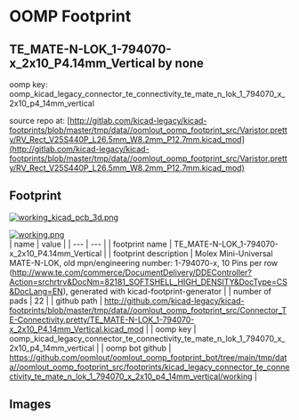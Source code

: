 # OOMP Footprint  
## TE_MATE-N-LOK_1-794070-x_2x10_P4.14mm_Vertical  by none  
  
oomp key: oomp_kicad_legacy_connector_te_connectivity_te_mate_n_lok_1_794070_x_2x10_p4_14mm_vertical  
  
source repo at: [http://gitlab.com/kicad-legacy/kicad-footprints/blob/master/tmp/data//oomlout_oomp_footprint_src/Varistor.pretty/RV_Rect_V25S440P_L26.5mm_W8.2mm_P12.7mm.kicad_mod](http://gitlab.com/kicad-legacy/kicad-footprints/blob/master/tmp/data//oomlout_oomp_footprint_src/Varistor.pretty/RV_Rect_V25S440P_L26.5mm_W8.2mm_P12.7mm.kicad_mod)  
## Footprint  
  
[![working_kicad_pcb_3d.png](working_kicad_pcb_3d_600.png)](working_kicad_pcb_3d.png)  
  
[![working.png](working_600.png)](working.png)  
| name | value | 
| --- | --- | 
| footprint name | TE_MATE-N-LOK_1-794070-x_2x10_P4.14mm_Vertical | 
| footprint description | Molex Mini-Universal MATE-N-LOK, old mpn/engineering number: 1-794070-x, 10 Pins per row (http://www.te.com/commerce/DocumentDelivery/DDEController?Action=srchrtrv&DocNm=82181_SOFTSHELL_HIGH_DENSITY&DocType=CS&DocLang=EN), generated with kicad-footprint-generator | 
| number of pads | 22 | 
| github path | http://github.com/kicad-legacy/kicad-footprints/blob/master/tmp/data//oomlout_oomp_footprint_src/Connector_TE-Connectivity.pretty/TE_MATE-N-LOK_1-794070-x_2x10_P4.14mm_Vertical.kicad_mod | 
| oomp key | oomp_kicad_legacy_connector_te_connectivity_te_mate_n_lok_1_794070_x_2x10_p4_14mm_vertical | 
| oomp bot github | https://github.com/oomlout/oomlout_oomp_footprint_bot/tree/main/tmp/data//oomlout_oomp_footprint_src/footprints/kicad_legacy_connector_te_connectivity_te_mate_n_lok_1_794070_x_2x10_p4_14mm_vertical/working | 
## Images  
